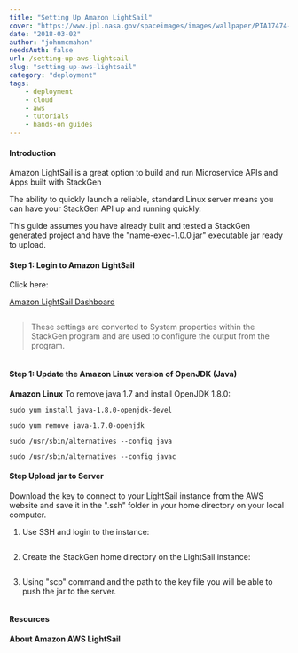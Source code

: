 ```yaml
---
title: "Setting Up Amazon LightSail"
cover: "https://www.jpl.nasa.gov/spaceimages/images/wallpaper/PIA17474-640x350.jpg"
date: "2018-03-02"
author: "johnmcmahon"
needsAuth: false
url: /setting-up-aws-lightsail
slug: "setting-up-aws-lightsail"
category: "deployment"
tags:
    - deployment
    - cloud
    - aws
    - tutorials
    - hands-on guides
---
```


#### Introduction

Amazon LightSail is a great option to build and run Microservice APIs and Apps built with StackGen

The ability to quickly launch a reliable, standard Linux server means you can have your StackGen API up and running
quickly.

This guide assumes you have already built and tested a StackGen generated project and have the "name-exec-1.0.0.jar" executable jar ready to upload.


#### Step 1: Login to Amazon LightSail

Click here:

[Amazon LightSail Dashboard](https://lightsail.aws.amazon.com/ls/webapp/home/instances)

```

```

> These settings are converted to System properties within the StackGen program and are used to configure the output from the program.

```

```

#### Step 1: Update the Amazon Linux version of OpenJDK (Java)


**Amazon Linux**
To remove java 1.7 and install OpenJDK 1.8.0:

```
sudo yum install java-1.8.0-openjdk-devel

sudo yum remove java-1.7.0-openjdk

sudo /usr/sbin/alternatives --config java

sudo /usr/sbin/alternatives --config javac

```

#### Step Upload jar to Server

Download the key to connect to your LightSail instance from the AWS website and save it in the ".ssh" folder in your home directory on your local computer.

1. Use SSH and login to the instance:

```

```

2. Create the StackGen home directory on the LightSail instance:

```

```

3. Using "scp" command and the path to the key file you will be able to push the jar to the server.

```

```


#### Resources

**About Amazon AWS LightSail**
